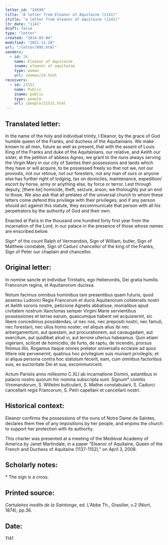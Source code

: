 ```yaml
---
letter_id: "24599"
title: "A letter from Eleanor of Aquitaine (1141)"
ititle: "a letter from eleanor of aquitaine (1141)"
ltr_date: "1141"
draft: false
type: "letter"
created: "2014-03-04"
modified: "2021-11-28"
url: "/letter/895.html"
senders:
  - id: 24
    name: Eleanor of Aquitaine
    iname: eleanor of aquitaine
    type: woman
    url: /woman/24.html
receivers:
  - id: 21531
    name: Public
    iname: public
    type: people
    url: /people/21531.html
---
```

<h2> Translated letter:</h2>In the name of the holy and individual trinity, I Eleanor, by the grace of God humble queen of the Franks, and duchess of the Aquitainians.  We make known to all men, future as well as present, that with the assent of Louis King of the Franks and duke of the Aquitainians, our relative, and Aelith our sister, at the petition of abbess Agnes, we grant to the nuns always serving the Virgin Mary in our city of Saintes their possessions and lands which they have or will acquire, to be possessed freely so that not we, not our provosts, not our retinue, not our foresters, not any man of ours or anyone else has further right of lodging, tax on domiciles, maintenance, expedition/ escort by horse, army or anything else, by force or terror.  Lest through deputy, [there be] homicide, theft, seizure, arson, we thoroughly put an end to those.  We also ask that all prelates of the universal church to whom these letters come defend this privilege with their privileges; and if any person should act against this statute, they excommunicate  that person with all his perpetrators by the authority of God and their own.

Enacted at Paris in the thousand one hundred forty first year from the incarnation of the Lord, in our palace in the presence of those whose names are enscribed below.

Sign* of the count Ralph of Vermandois, Sign of William, butler, Sign of Matthew constable, Sign of Cadurc chancellor of the king of the Franks, Sign of Peter our chaplain and chancellor.
<h2 class="mt-4"> Original letter:</h2>In nomine sancte et individue Trinitatis, ego Helienordis, Dei gratia humilis Francorum regina, et Aquitanorum ducissa.

Notum facimus omnibus hominibus tam presentibus quam futuris, quod assensu Ludovici Regis Francorum et ducis Aquitanorum collateralis nostri et Aelith sororis nostre, peticione Agnetis abbatisse, monialibus apud civitatem nostrum Xanctonas semper Virgini Marie servientibus possessiones et terras earum, quascumque habent vel acquisierint, sic libere concedimus possidendas, ut nec nos, nec prepositi nostri, nec famuli, nec forestarii, nec ullus homo noster, vel aliquis alius ibi nec arbergamentum, aut questam, aut procurationem, aut cavaugadam, aut exercitum, aut quidlibet aliud vi, aut terrore ulterius habeamus.  Quin etiam vigeriam, scilicet de homicidio, de furto, de raptu, de incendio, prorsus finimus illis.  Rogamus itaque omnes prelator universalis ecclesie ad quos littere iste pervenerint, quatinus hoc privilegium suis muniant privilegiis; et si aliqua persona contra hoc statutum fecerit, eam, cum omnibus factoribus suis, ex auctoritate Dei et sua, excommunicent.

Actum Parisiis anno millesimo C.XLI ab incarnatione Domini, astantibus in palacio nostro quorum hic nomina subscripta sunt.  Signum* comitis Viromandorum, S. Willelmi buticularii, S. Mathei constabularii, S. Cadurci cancellarii regis Francorum, S. Petri capellani et cancellarii nostri.
<h2 class="mt-4"> Historical context:</h2>Eleanor confirms the possessions of the nuns of Notre Dame de Saintes, declares them free of any impositions by her people, and enjoins the church to support her protection with its authority.

This charter was presented at a meeting of the Medieval Academy of America by Janet Martindale, in a paper "Eleanor of Aquitaine, Queen of the French and Duchess of Aquitaine (1137-1152)," on April 3, 2008.
<h2 class="mt-4"> Scholarly notes:</h2>* The sign is a cross.
<h2 class="mt-4"> Printed source:</h2><p><em>Cartulaires inedits de la Saintonge</em>, ed. L'Abbe Th., Grasilier, v.2 (Niort, 1874), pp.36.</p><h2 class="mt-4"> Date:</h2>1141